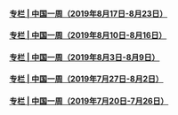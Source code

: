 #### [专栏 | 中国一周（2019年8月17日-8月23日）](../pages/zhongguoyizhou/review-08222019153909.md?t=08262033) 
#### [专栏 | 中国一周（2019年8月10日-8月16日）](../pages/zhongguoyizhou/review-08152019165020.md?t=08262033) 
#### [专栏 | 中国一周（2019年8月3日-8月9日）](../pages/zhongguoyizhou/review-08082019162207.md?t=08262033) 
#### [专栏 | 中国一周（2019年7月27日-8月2日）](../pages/zhongguoyizhou/review-08012019162056.md?t=08262033) 
#### [专栏 | 中国一周（2019年7月20日-7月26日）](../pages/zhongguoyizhou/review-07252019164356.md?t=08262033) 
